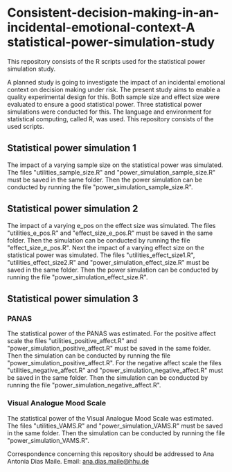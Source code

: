 # Consistent-decision-making-in-an-incidental-emotional-context-A statistical-power-simulation-study
 This repository consists of the R scripts used for the statistical power simulation study.

A planned study is going to investigate the impact of an incidental emotional context on decision making under risk. The present study aims to enable a quality experimental design for this. Both sample size and effect size were evaluated to ensure a good statistical power. Three statistical power simulations were conducted for this. The language and environment for statistical computing, called R, was used. This repository consists of the used scripts.

## Statistical power simulation 1
The impact of a varying sample size on the statistical power was simulated. The files "utilities_sample_size.R" and "power_simulation_sample_size.R" must be saved in the same folder. Then the power simulation can be conducted by running the file "power_simulation_sample_size.R".

## Statistical power simulation 2
The impact of a varying e_pos on the effect size was simulated. The files "utilities_e_pos.R" and "effect_size_e_pos.R" must be saved in the same folder. Then the simulation can be conducted by running the file "effect_size_e_pos.R".
Next the impact of a varying effect size on the statistical power was simulated. The files "utilities_effect_size1.R", "utilities_effect_size2.R" and "power_simulation_effect_size.R" must be saved in the same folder. Then the power simulation can be conducted by running the file "power_simulation_effect_size.R".

## Statistical power simulation 3
### PANAS
The statistical power of the PANAS was estimated. For the positive affect scale the files "utilities_positive_affect.R" and "power_simulation_positive_affect.R" must be saved in the same folder. Then the simulation can be conducted by running the file "power_simulation_positive_affect.R". For the negative affect scale the files "utilities_negative_affect.R" and "power_simulation_negative_affect.R" must be saved in the same folder. Then the simulation can be conducted by running the file "power_simulation_negative_affect.R".
### Visual Analogue Mood Scale
The statistical power of the Visual Analogue Mood Scale was estimated. The files "utilities_VAMS.R" and "power_simulation_VAMS.R" must be saved in the same folder. Then the simulation can be conducted by running the file "power_simulation_VAMS.R".

Correspondence concerning this repository should be addressed to Ana Antonia Dias Maile. Email: ana.dias.maile@hhu.de
